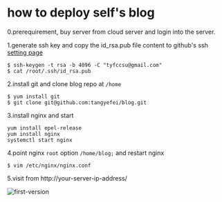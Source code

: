 # how to deploy self's blog 


0.prerequirement, buy server from cloud server and login into the server. 


1.generate ssh key and copy the id_rsa.pub file content to github's ssh [setting page](https://github.com/settings/keys)

```
$ ssh-keygen -t rsa -b 4096 -C "tyfccsu@gmail.com"
$ cat /root/.ssh/id_rsa.pub

```
2.install git and clone blog repo at `/home`

```
$ yum install git
$ git clone git@github.com:tangyefei/blog.git
```

3.install nginx and start

```
yum install epel-release
yum install nginx
systemctl start nginx
```

4.point nginx `root` option `/home/blog;` and restart nginx

```
$ vim /etc/nginx/nginx.conf
```

5.visit from http://your-server-ip-address/

![first-version](../../assets/what-my-blog-first-look-like.png)


